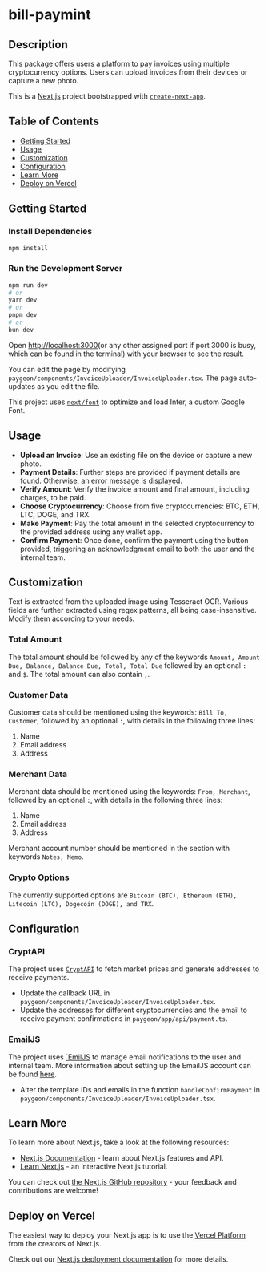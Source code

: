 # bill-paymint

## Description
This package offers users a platform to pay invoices using multiple cryptocurrency options. Users can upload invoices from their devices or capture a new photo.

This is a [Next.js](https://nextjs.org/) project bootstrapped with [`create-next-app`](https://github.com/vercel/next.js/tree/canary/packages/create-next-app).

## Table of Contents
- [Getting Started](#getting-started)
- [Usage](#usage)
- [Customization](#customization)
- [Configuration](#configuration)
- [Learn More](#learn-more)
- [Deploy on Vercel](#deploy-on-vercel)

## Getting Started
### Install Dependencies
```bash 
npm install
```

### Run the Development Server
```bash
npm run dev
# or
yarn dev
# or
pnpm dev
# or
bun dev
```

Open [http://localhost:3000](http://localhost:3000)(or any other assigned port if port 3000 is busy, which can be found in the terminal) with your browser to see the result.

You can edit the page by modifying `paygeon/components/InvoiceUploader/InvoiceUploader.tsx`. The page auto-updates as you edit the file.

This project uses [`next/font`](https://nextjs.org/docs/basic-features/font-optimization) to optimize and load Inter, a custom Google Font.

## Usage
- **Upload an Invoice**: Use an existing file on the device or capture a new photo.
- **Payment Details**: Further steps are provided if payment details are found. Otherwise, an error message is displayed.
- **Verify Amount**: Verify the invoice amount and final amount, including charges, to be paid.
- **Choose Cryptocurrency**: Choose from five cryptocurrencies: BTC, ETH, LTC, DOGE, and TRX.
- **Make Payment**: Pay the total amount in the selected cryptocurrency to the provided address using any wallet app.
- **Confirm Payment**: Once done, confirm the payment using the button provided, triggering an acknowledgment email to both the user and the internal team.

## Customization
Text is extracted from the uploaded image using Tesseract OCR. Various fields are further extracted using regex patterns, all being case-insensitive. Modify them according to your needs.

### Total Amount
The total amount should be followed by any of the keywords `Amount, Amount Due, Balance, Balance Due, Total, Total Due` followed by an optional `:` and `$`. The total amount can also contain `,`.

### Customer Data
Customer data should be mentioned using the keywords: `Bill To, Customer`, followed by an optional `:`, with details in the following three lines:

1. Name
2. Email address
3. Address

### Merchant Data
Merchant data should be mentioned using the keywords: `From, Merchant`, followed by an optional `:`, with details in the following three lines:

1. Name
2. Email address
3. Address

Merchant account number should be mentioned in the section with keywords `Notes, Memo`.

### Crypto Options
The currently supported options are `Bitcoin (BTC), Ethereum (ETH), Litecoin (LTC), Dogecoin (DOGE), and TRX`. 

## Configuration
### CryptAPI
The project uses [`CryptAPI`](https://cryptapi.io/) to fetch market prices and generate addresses to receive payments. 

- Update the callback URL in `paygeon/components/InvoiceUploader/InvoiceUploader.tsx`.
- Update the addresses for different cryptocurrencies and the email to receive payment confirmations in `paygeon/app/api/payment.ts`.

### EmailJS
The project uses [`EmilJS](https://www.emailjs.com/) to manage email notifications to the user and internal team. More information about setting up the EmailJS account can be found [here](https://www.abstractapi.com/guides/email-validation/react-send-email-from-your-app-without-a-backend). 

- Alter the template IDs and emails in the function `handleConfirmPayment` in `paygeon/components/InvoiceUploader/InvoiceUploader.tsx`.

## Learn More
To learn more about Next.js, take a look at the following resources:

- [Next.js Documentation](https://nextjs.org/docs) - learn about Next.js features and API.
- [Learn Next.js](https://nextjs.org/learn) - an interactive Next.js tutorial.

You can check out [the Next.js GitHub repository](https://github.com/vercel/next.js/) - your feedback and contributions are welcome!

## Deploy on Vercel
The easiest way to deploy your Next.js app is to use the [Vercel Platform](https://vercel.com/new?utm_medium=default-template&filter=next.js&utm_source=create-next-app&utm_campaign=create-next-app-readme) from the creators of Next.js.

Check out our [Next.js deployment documentation](https://nextjs.org/docs/deployment) for more details.